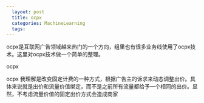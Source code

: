```yaml
---
  layout: post
  title: ocpx
  categories: MachineLearning
  tags:
--- 
```


ocpx是互联网广告领域越来热门的一个方向，组里也有很多业务线使用了ocpx技术。这里对ocpx技术做一个简单的整理。

ocpx

ocpx 我理解是改变固定计费的一种方式，根据广告主的诉求来动态调整出价。具体来说就是出价和流量价值绑定，而不是之前所有流量都给予一个相同的出价。显然，不考虑流量价值的固定出价方式会造成商家